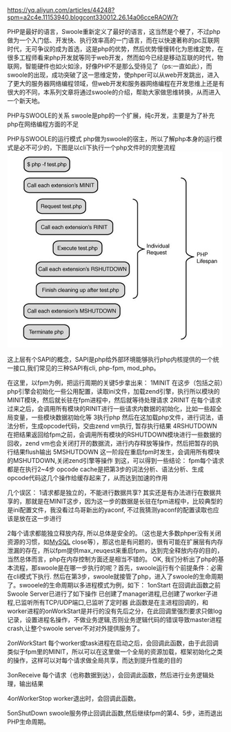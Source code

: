 https://yq.aliyun.com/articles/44248?spm=a2c4e.11153940.blogcont330012.26.14a06cceRAOW7r

PHP是最好的语言，Swoole重新定义了最好的语言，这当然是个梗了，不过php做为一个入门低、开发快、执行效率高的一门语言，而在以快速著称的pc互联网时代，无可争议的成为首选，这是php的优势，然后优势慢慢转化为思维定势，在很多工程师看来php开发就等同于web开发，然而如今已经是移动互联的时代，物联网，智能硬件也如火如涂，好像PHP不是那么受待见了（ps:一直如此），而swoole的出现，成功突破了这一思维定势，使phper可以从web开发跳出，进入了更大的服务器网络编程领域，但web开发和服务器网络编程在开发思维上还是有很大的不同，本系列文章将通过swoole的介绍，帮助大家做思维转换，从而进入一个新天地。

PHP与SWOOLE的关系
swoole是php的一个扩展，纯c开发，主要是为了补充php在网络编程方面的不足

PHP与SWOOLE的运行模式
php做为swoole的宿主，所以了解php本身的运行模式是必不可少的，下图是以cli下执行一个php文件时的完整流程
<img src="./error/img/flow.jpg">
 

这上层有个SAPI的概念，SAPI是php给外部环境能够执行php内核提供的一个统一接口,我们常见的三种SAPI有cli, php-fpm, mod_php。

在这里，以fpm为例，把运行周期的关键5步拿出来：
1MINIT
在这步（包括之前）php引擎会初始化一些公用配置，读取ini文件，加载zend引擎，执行所以模块的MINIT模块，然后就长驻在fpm进程中，然后就等待处理请求
2RINIT
在每个请求过来之后，会调用所有模块的RINIT进行一些请求内数据的初始化，比如一些超全局变量，一些模块数据初始化等
3执行php
然后在这加载php文件，进行词法，语法分析，生成opcode代码，交由zend vm执行, 暂存执行结果
4RSHUTDOWN
在把结果返回给fpm之前，会调用所有模块的RSHUTDOWN模块进行一些数据的回收，zend vm也会关闭打开的数据流，进行内存释放等操作，然后把暂存的执行结果flush输出
5MSHUTDOWN
这一阶段在重启fpm时发生，会调用所有模块的MSHUTDOWN,关闭zend引擎等操作
到这，可以得到一些结论：
fpm每个请求都是在执行2~4步
opcode cache是把第3步的词法分析、语法分析、生成opcode代码这几个操作给缓存起来了，从而达到加速的作用

几个误区：
1请求都是独立的，不能进行数据共享? 其实还是有办法进行在数据共享的，那就是在MINIT这步，因为这一步的数据是长驻在fpm进程中，比较典型的是ini配置文件，我没看过鸟哥新出的yaconf, 不过我猜测yaconf的配置读取也应该是放在这一步进行

2每个请求都能独立释放内存, 所以总体是安全的。（这也是大多数phper没有关闭资源的习惯，如[MySQL](http://lib.csdn.net/base/14) close等），那这也是有问题的，很有可能在扩展层有内存泄漏的存在，所以fpm提供max_reuqest来重启fpm，达到完全释放内存的目的，当然总体而言，php在内存控制方面还是相当不错的。
OK, 我们分析出了php的基本流程，那swoole是在哪一步执行的呢？首先，swoole运行有个前提条件：必需在cli模式下执行. 然后在第3步，swoole就接管了php，进入了swoole的生命周期了。swooele的生命周期以多进程模式为例，如下：
1onStart
在回调此函数之前Swoole Server已进行了如下操作
已创建了manager进程,已创建了worker子进程,已监听所有TCP/UDP端口,已监听了定时器
此函数是在主进程回调的，和worker进程的onWorkStart是并行的没有先后之分，在此回调里强烈要求只做log记录，设置进程名操作，不做业务逻辑,否则业务逻辑代码的错误导致master进程crash,让整个swoole server不对对外提供服务了。

2onWorkStart
每个worker或task进程在启动之后，会回调此函数，由于此回调类似于fpm里的MINIT，所以可以在这里做一个全局的资源加载，框架初始化之类的操作，这样可以对每个请求做全局共享，而达到提升性能的目的

3onReceive
每个请求（也称数据到达），会回调此函数，然后进行业务逻辑处理，输出结果

4onWorkerStop
worker退出时，会回调此函数。

5onShutDown
swoole服务停止回调此函数,然后继续fpm的第4、5步，进而退出PHP生命周期。   
